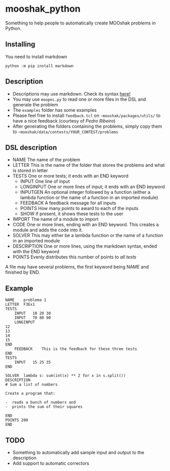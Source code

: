# mooshak_python
Something to help people to automatically create MOOshak problems in Python.

## Installing
You need to install markdown

    python -m pip install markdown

## Description
* Descriptions may use markdown. Check its syntax [here!](https://daringfireball.net/projects/markdown/syntax)
* You may use `moopec.py` to read one or more files in the DSL and generate the problem
* The `examples` folder has some examples
* Please feel free to install `feedback.tcl` on `~mooshak/packages/utils/` to have a nice feedback (courtesy of *Pedro Ribeiro*)
* After generating the folders containing the problems, simply copy them to `~mooshak/data/contests/YOUR_CONTEST/problems`

## DSL description

- NAME The name of the problem
- LETTER This is the name of the folder that stores the problems and what is stored in letter
- TESTS One or more tests; it ends with an END keyword
	- INPUT One line of input
	- LONGINPUT One or more lines of input; it ends with an END keyword
	- INPUTGEN An optional integer followed by a function (either a lambda function or the name of a function in an imported module)
	- FEEDBACK A feedback message for all inputs
	- POINTS How many points to award to each of the inputs
	- SHOW if present, it shows these tests to the user
- IMPORT The name of a module to import
- CODE One or more lines, ending with an END keyword.
       This creates a module and adds the code into it.
- SOLVER This may either be a lambda function or the name of a function in an imported module
- DESCRIPTION One or more lines, using the markdown syntax, ended with the END keyword
- POINTS Evenly distributes this number of points to *all tests*

A file may have several problems, the first keyword being NAME and finished by END.
## Example
```
NAME	problema 1
LETTER	F3Ex1
TESTS
	INPUT	10 20 30
	INPUT	70 80 90
	LONGINPUT
12
13
14
15
END
	FEEDBACK	This is the feedback for these three tests
END
TESTS
	INPUT	15 25 35
END

SOLVER	lambda s: sum(int(x) ** 2 for x in s.split())
DESCRIPTION
# Sum a list of numbers

Create a program that:

-  reads a bunch of numbers and
-  prints the sum of their squares

END
POINTS 200
END
```

## TODO
- Something to automatically add sample input and output to the description
- Add support to automatic correctors